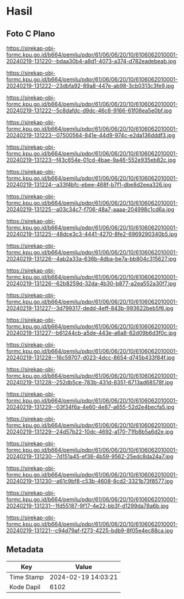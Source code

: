 # Hasil

## Foto C Plano

https://sirekap-obj-formc.kpu.go.id/b664/pemilu/pdpr/61/06/06/20/10/6106062010001-20240219-131220--bdaa30b4-a8d1-4073-a374-d782eadebeab.jpg

https://sirekap-obj-formc.kpu.go.id/b664/pemilu/pdpr/61/06/06/20/10/6106062010001-20240219-131222--23dbfa92-89a8-447e-ab98-3cb0313c3fe9.jpg

https://sirekap-obj-formc.kpu.go.id/b664/pemilu/pdpr/61/06/06/20/10/6106062010001-20240219-131222--5c8dafdc-d9dc-46c8-9166-61f08ea5e0bf.jpg

https://sirekap-obj-formc.kpu.go.id/b664/pemilu/pdpr/61/06/06/20/10/6106062010001-20240219-131223--07500564-841e-44d9-974c-e2da136dddf3.jpg

https://sirekap-obj-formc.kpu.go.id/b664/pemilu/pdpr/61/06/06/20/10/6106062010001-20240219-131223--f43c654e-01cd-4bae-9a46-552e935eb82c.jpg

https://sirekap-obj-formc.kpu.go.id/b664/pemilu/pdpr/61/06/06/20/10/6106062010001-20240219-131224--a33f4bfc-ebee-468f-b7f1-dbe8d2eea326.jpg

https://sirekap-obj-formc.kpu.go.id/b664/pemilu/pdpr/61/06/06/20/10/6106062010001-20240219-131225--a03c34c7-f706-48a7-aaaa-204998c1cd6a.jpg

https://sirekap-obj-formc.kpu.go.id/b664/pemilu/pdpr/61/06/06/20/10/6106062010001-20240219-131225--48dce3c3-4441-4270-8fe2-6969290340b5.jpg

https://sirekap-obj-formc.kpu.go.id/b664/pemilu/pdpr/61/06/06/20/10/6106062010001-20240219-131226--4ab2a33a-636b-4dba-be7a-bb804c315627.jpg

https://sirekap-obj-formc.kpu.go.id/b664/pemilu/pdpr/61/06/06/20/10/6106062010001-20240219-131226--62b8259d-32da-4b30-b877-a2ea552a30f7.jpg

https://sirekap-obj-formc.kpu.go.id/b664/pemilu/pdpr/61/06/06/20/10/6106062010001-20240219-131227--3d799317-dedd-4eff-843b-993622beb5f6.jpg

https://sirekap-obj-formc.kpu.go.id/b664/pemilu/pdpr/61/06/06/20/10/6106062010001-20240219-131227--b61244cb-a5de-443e-a6a8-62d09b6d3f0c.jpg

https://sirekap-obj-formc.kpu.go.id/b664/pemilu/pdpr/61/06/06/20/10/6106062010001-20240219-131228--16c59707-d023-4dcc-8654-d745b433f84f.jpg

https://sirekap-obj-formc.kpu.go.id/b664/pemilu/pdpr/61/06/06/20/10/6106062010001-20240219-131228--252db5ce-783b-431d-8351-6713ad68578f.jpg

https://sirekap-obj-formc.kpu.go.id/b664/pemilu/pdpr/61/06/06/20/10/6106062010001-20240219-131229--03f34f6a-4e60-4e87-a655-52d2e4becfa5.jpg

https://sirekap-obj-formc.kpu.go.id/b664/pemilu/pdpr/61/06/06/20/10/6106062010001-20240219-131229--24d57b22-10dc-4692-a170-71fb8b5a6d2e.jpg

https://sirekap-obj-formc.kpu.go.id/b664/pemilu/pdpr/61/06/06/20/10/6106062010001-20240219-131230--7d151a45-ef36-4b59-9562-25edc8da24a7.jpg

https://sirekap-obj-formc.kpu.go.id/b664/pemilu/pdpr/61/06/06/20/10/6106062010001-20240219-131230--a61c9bf8-c53b-4608-8cd2-3321b73f8577.jpg

https://sirekap-obj-formc.kpu.go.id/b664/pemilu/pdpr/61/06/06/20/10/6106062010001-20240219-131231--1fd55187-9f17-4e22-bb3f-d1299da78a6b.jpg

https://sirekap-obj-formc.kpu.go.id/b664/pemilu/pdpr/61/06/06/20/10/6106062010001-20240219-131221--c94d79af-f273-4225-bdb9-8f05e4ec88ca.jpg


## Metadata

| Key        | Value               |
| ---------- | ------------------- |
| Time Stamp | 2024-02-19 14:03:21 |
| Kode Dapil | 6102                |



